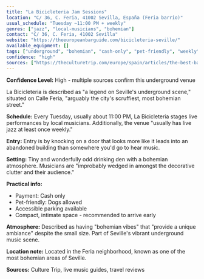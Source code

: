 ```yaml
---
title: "La Bicicleteria Jam Sessions"
location: "C/ 36, C. Feria, 41002 Sevilla, España (Feria barrio)"
usual_schedule: "Tuesday ~11:00 PM + weekly"
genres: ["jazz", "local-musicians", "bohemian"]
contact: "C/ 36, C. Feria, 41002 Sevilla"
website: "https://theeuropeanbarguide.com/bicicleteria-seville/"
available_equipment: []
tags: ["underground", "bohemian", "cash-only", "pet-friendly", "weekly"]
confidence: "high"
sources: ["https://theculturetrip.com/europe/spain/articles/the-best-bars-in-central-seville-for-live-music", "https://theeuropeanbarguide.com/bicicleteria-seville/", "https://shawnhennessey.substack.com/p/sevilla-jazz", "https://3si.es/live-music-in-sevilla/"]
---
```


**Confidence Level:** High - multiple sources confirm this underground venue

La Bicicleteria is described as "a legend on Seville's underground scene," situated on Calle Feria, "arguably the city's scruffiest, most bohemian street."

**Schedule:** Every Tuesday, usually about 11:00 PM, La Bicicleteria stages live performances by local musicians. Additionally, the venue "usually has live jazz at least once weekly."

**Entry:** Entry is by knocking on a door that looks more like it leads into an abandoned building than somewhere you'd go to hear music.

**Setting:** Tiny and wonderfully odd drinking den with a bohemian atmosphere. Musicians are "improbably wedged in amongst the decorative clutter and their audience."

**Practical info:**
- Payment: Cash only
- Pet-friendly: Dogs allowed
- Accessible parking available
- Compact, intimate space - recommended to arrive early

**Atmosphere:** Described as having "bohemian vibes" that "provide a unique ambiance" despite the small size. Part of Seville's vibrant underground music scene.

**Location note:** Located in the Feria neighborhood, known as one of the most bohemian areas of Seville.

**Sources:** Culture Trip, live music guides, travel reviews